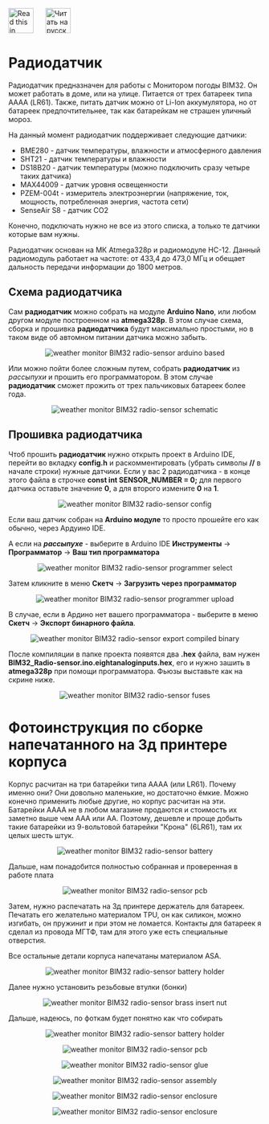 <a href="README.md"><img src="./img/en.png" alt="Read this in english" width="50px" style="margin-right:20px"></a>
<a href="README_RU.md"><img src="./img/ru.png" alt="Читать на русском" width="50px"></a>

# Радиодатчик

Радиодатчик предназначен для работы с Монитором погоды BIM32. Он может работать в доме, или на улице. Питается от трех батареек типа АААА (LR61). Также, питать датчик можно от Li-Ion аккумулятора, но от батареек предпочтительнее, так как батарейкам не страшен уличный мороз.

На данный момент радиодатчик поддерживает следующие датчики:
 * BME280 - датчик температуры, влажности и атмосферного давления
 * SHT21 - датчик температуры и влажности
 * DS18B20 - датчик температуры (можно подключить сразу четыре таких датчика)
 * MAX44009 - датчик уровня освещенности
 * PZEM-004t - измеритель электроэнергии (напряжение, ток, мощность, потребленная энергия, частота сети) 
 * SenseAir S8 - датчик CO2

Конечно, подключать нужно не все из этого списка, а только те датчики которые вам нужны.

Радиодатчик основан на МК Atmega328p и радиомодуле HC-12. Данный радиомодуль работает на частоте: от 433,4 до 473,0 МГц и обещает дальность передачи информации до 1800 метров. 


## Схема радиодатчика
Сам **радиодатчик** можно собрать на модуле **Arduino Nano**, или любом другом модуле построенном на **atmega328p**. В этом случае схема, сборка и прошивка **радиодатчика** будут максимально простыми, но в таком виде об автомном питании датчика можно забыть.

<p align="center"><img src="./img/arduino.jpg" alt="weather monitor BIM32 radio-sensor arduino based"></p>

Или можно пойти более сложным путем, собрать **радиодатчик** из *рассыпухи* и прошить его программатором. В этом случае **радиодатчик** сможет прожить от трех пальчиковых батареек более года.

<p align="center"><img src="./Schematics/Radio_sensor_schematic.png" alt="weather monitor BIM32 radio-sensor schematic"></p>

## Прошивка радиодатчика
Чтоб прошить **радиодатчик** нужно открыть проект в Arduino IDE, перейти во вкладку **config.h** и раскомментировать (убрать символы **//** в начале строки) нужные датчики. Если у вас 2 радиодатчика - в конце этого файла в строчке **const int SENSOR_NUMBER = 0;** для первого датчика оставьте значение **0**, а для второго измените **0** на **1**.

<p align="center"><img src="./img/radio_sensor_config_RU.jpg" alt="weather monitor BIM32 radio-sensor config"></p>

Если ваш датчик собран на **Arduino модуле** то просто прошейте его как обычно, через Ардуино IDE. 

А если на ***рассыпухе*** - выберите в Arduino IDE **Инструменты** -> **Программатор** -> **Ваш тип программатора**

<p align="center"><img src="./img/radio_sensor_programmer_RU.jpg" alt="weather monitor BIM32 radio-sensor programmer select"></p>

Затем кликните в меню **Скетч** -> **Загрузить через программатор**

<p align="center"><img src="./img/radio_sensor_programmer_upload_RU.jpg" alt="weather monitor BIM32 radio-sensor programmer upload"></p>

В случае, если в Ардино нет вашего программатора - выберите в меню **Скетч** -> **Экспорт бинарного файла**. 

<p align="center"><img src="./img/radio_sensor_export_RU.jpg" alt="weather monitor BIM32 radio-sensor export compiled binary"></p>

После компиляции в папке проекта появятся два **.hex** файла, вам нужен **BIM32_Radio-sensor.ino.eightanaloginputs.hex**, его и нужно зашить в **atmega328p** при помощи программатора. Фьюзы выставьте как на скрине ниже.

<p align="center"><img src="./img/radio_sensor_fuses_RU.jpg" alt="weather monitor BIM32 radio-sensor fuses"></p>


# Фотоинструкция по сборке напечатанного на 3д принтере корпуса

Корпус расчитан на три батарейки типа АААА (или LR61). Почему именно они? Они довольно маленькие, но достаточно ёмкие. Можно конечно применить любые другие, но корпус расчитан на эти. Батарейки АААА не в любом магазине продаются и стоимость их заметно выше чем ААА или АА. Поэтому, дешевле и проще добыть такие батарейки из 9-вольтовой батарейки "Крона" (6LR61), там их целых шесть штук.

<p align="center"><img src="./img/battery.png" alt="weather monitor BIM32 radio-sensor battery"></p>

Дальше, нам понадобится полностью собранная и проверенная в работе плата

<p align="center"><img src="./img/pcb.png" alt="weather monitor BIM32 radio-sensor pcb"></p>

Затем, нужно распечатать на 3д принтере держатель для батареек. Печатать его желательно материалом TPU, он как силикон, можно изгибать, он пружинит и при этом не ломается. Контакты для батареек я сделал из провода МГТФ, там для этого уже есть специальные отверстия.

Все остальные детали корпуса напечатаны материалом ASA. 

<p align="center"><img src="./img/battery_holder.png" alt="weather monitor BIM32 radio-sensor battery holder"></p>

Далее нужно установить резьбовые втулки (бонки)

<p align="center"><img src="./img/radio_sensor1.png" alt="weather monitor BIM32 radio-sensor brass insert nut"></p>

Дальше, надеюсь, по фоткам будет понятно как что собирать

<p align="center"><img src="./img/radio_sensor2.png" alt="weather monitor BIM32 radio-sensor battery holder"></p>

<p align="center"><img src="./img/radio_sensor3.png" alt="weather monitor BIM32 radio-sensor pcb"></p>

<p align="center"><img src="./img/radio_sensor4.png" alt="weather monitor BIM32 radio-sensor glue"></p>

<p align="center"><img src="./img/radio_sensor5.png" alt="weather monitor BIM32 radio-sensor assembly"></p>

<p align="center"><img src="./img/radio_sensor6.png" alt="weather monitor BIM32 radio-sensor enclosure"></p>

<p align="center"><img src="./img/radio_sensor7.png" alt="weather monitor BIM32 radio-sensor enclosure"></p>
